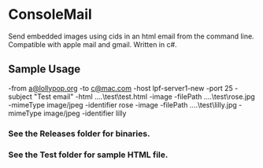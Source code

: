 # ConsoleMail
Send embedded images using cids in an html email from the command line.  Compatible with apple mail and gmail.  Written in c#.

## Sample Usage

-from a@lollypop.org -to c@mac.com -host lpf-server1-new -port 25 -subject "Test email" -html ..\..\test\test.html -image -filePath ..\..\test\rose.jpg -mimeType image/jpeg -identifier rose -image -filePath ..\..\test\lilly.jpg -mimeType image/jpeg -identifier lilly

### See the Releases folder for binaries.
### See the Test folder for sample HTML file.

